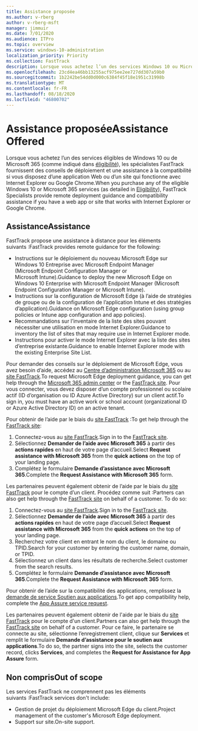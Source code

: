 ```yaml
---
title: Assistance proposée
ms.author: v-rberg
author: v-rberg-msft
manager: jimmuir
ms.date: 7/01/2020
ms.audience: ITPro
ms.topic: overview
ms.service: windows-10-administration
localization_priority: Priority
ms.collection: FastTrack
description: Lorsque vous achetez l’un des services Windows 10 ou Microsoft 365 (comme indiqué dans les services et les offres éligibles), les spécialistes FastTrack fournissent des instructions de déploiement à distance et une assistance en matière de compatibilité si vous avez une application web ou un site qui fonctionne avec Internet Explorer ou Google Chrome.
ms.openlocfilehash: 23cd4ea46bb13255acf975ee2ee727dd307a59b0
ms.sourcegitcommit: 1b2242be54dd0d000c6384f45f18e1951c31998b
ms.translationtype: MT
ms.contentlocale: fr-FR
ms.lasthandoff: 08/18/2020
ms.locfileid: "46800702"
---
```

# <a name="assistance-offered"></a><span data-ttu-id="e63ea-103">Assistance proposée</span><span class="sxs-lookup"><span data-stu-id="e63ea-103">Assistance Offered</span></span>

<span data-ttu-id="e63ea-104">Lorsque vous achetez l’un des services éligibles de Windows 10 ou de Microsoft 365 (comme indiqué dans [éligibilité](eligibility.md)), les spécialistes FastTrack fournissent des conseils de déploiement et une assistance à la compatibilité si vous disposez d’une application Web ou d’un site qui fonctionne avec Internet Explorer ou Google Chrome.</span><span class="sxs-lookup"><span data-stu-id="e63ea-104">When you purchase any of the eligible Windows 10 or Microsoft 365 services (as detailed in [Eligibility](eligibility.md)), FastTrack Specialists provide remote deployment guidance and compatibility assistance if you have a web app or site that works with Internet Explorer or Google Chrome.</span></span> 

## <a name="assistance"></a><span data-ttu-id="e63ea-105">Assistance</span><span class="sxs-lookup"><span data-stu-id="e63ea-105">Assistance</span></span>

<span data-ttu-id="e63ea-106">FastTrack propose une assistance à distance pour les éléments suivants :</span><span class="sxs-lookup"><span data-stu-id="e63ea-106">FastTrack provides remote guidance for the following:</span></span>
- <span data-ttu-id="e63ea-107">Instructions sur le déploiement du nouveau Microsoft Edge sur Windows 10 Entreprise avec Microsoft Endpoint Manager (Microsoft Endpoint Configuration Manager or Microsoft Intune).</span><span class="sxs-lookup"><span data-stu-id="e63ea-107">Guidance to deploy the new Microsoft Edge on Windows 10 Enterprise with Microsoft Endpoint Manager (Microsoft Endpoint Configuration Manager or Microsoft Intune).</span></span>
- <span data-ttu-id="e63ea-108">Instructions sur la configuration de Microsoft Edge (à l’aide de stratégies de groupe ou de la configuration de l’application Intune et des stratégies d’application).</span><span class="sxs-lookup"><span data-stu-id="e63ea-108">Guidance on Microsoft Edge configuration (using group policies or Intune app configuration and app policies).</span></span>
- <span data-ttu-id="e63ea-109">Recommandations sur l’inventaire de la liste des sites pouvant nécessiter une utilisation en mode Internet Explorer.</span><span class="sxs-lookup"><span data-stu-id="e63ea-109">Guidance to inventory the list of sites that may require use in Internet Explorer mode.</span></span>
- <span data-ttu-id="e63ea-110">Instructions pour activer le mode Internet Explorer avec la liste des sites d’entreprise existante.</span><span class="sxs-lookup"><span data-stu-id="e63ea-110">Guidance to enable Internet Explorer mode with the existing Enterprise Site List.</span></span>

<span data-ttu-id="e63ea-111">Pour demander des conseils sur le déploiement de Microsoft Edge, vous avez besoin d’aide, accédez au [Centre d’administration Microsoft 365](https://go.microsoft.com/fwlink/?linkid=2032704) ou au [site FastTrack](https://go.microsoft.com/fwlink/?linkid=780698).</span><span class="sxs-lookup"><span data-stu-id="e63ea-111">To request Microsoft Edge deployment guidance, you can get help through the [Microsoft 365 admin center](https://go.microsoft.com/fwlink/?linkid=2032704) or the [FastTrack site](https://go.microsoft.com/fwlink/?linkid=780698).</span></span> <span data-ttu-id="e63ea-112">Pour vous connecter, vous devez disposer d’un compte professionnel ou scolaire actif (ID d’organisation ou ID Azure Active Directory) sur un client actif.</span><span class="sxs-lookup"><span data-stu-id="e63ea-112">To sign in, you must have an active work or school account (organizational ID or Azure Active Directory ID) on an active tenant.</span></span> 

<span data-ttu-id="e63ea-113">Pour obtenir de l’aide par le biais du [site FastTrack](https://go.microsoft.com/fwlink/?linkid=780698) :</span><span class="sxs-lookup"><span data-stu-id="e63ea-113">To get help through the [FastTrack site](https://go.microsoft.com/fwlink/?linkid=780698):</span></span> 
1.    <span data-ttu-id="e63ea-114">Connectez-vous au [site FastTrack](https://go.microsoft.com/fwlink/?linkid=780698).</span><span class="sxs-lookup"><span data-stu-id="e63ea-114">Sign in to the [FastTrack site](https://go.microsoft.com/fwlink/?linkid=780698).</span></span> 
2.    <span data-ttu-id="e63ea-115">Sélectionnez **Demander de l’aide avec Microsoft 365** à partir des **actions rapides** en haut de votre page d’accueil.</span><span class="sxs-lookup"><span data-stu-id="e63ea-115">Select **Request assistance with Microsoft 365** from the **quick actions** on the top of your landing page.</span></span>
3.    <span data-ttu-id="e63ea-116">Complétez le formulaire **Demande d’assistance avec Microsoft 365**.</span><span class="sxs-lookup"><span data-stu-id="e63ea-116">Complete the **Request Assistance with Microsoft 365** form.</span></span>
  
<span data-ttu-id="e63ea-p102">Les partenaires peuvent également obtenir de l’aide par le biais du [site FastTrack](https://go.microsoft.com/fwlink/?linkid=780698) pour le compte d’un client. Procédez comme suit :</span><span class="sxs-lookup"><span data-stu-id="e63ea-p102">Partners can also get help through the [FastTrack site](https://go.microsoft.com/fwlink/?linkid=780698) on behalf of a customer. To do so:</span></span>
1.    <span data-ttu-id="e63ea-119">Connectez-vous au [site FastTrack](https://go.microsoft.com/fwlink/?linkid=780698).</span><span class="sxs-lookup"><span data-stu-id="e63ea-119">Sign in to the [FastTrack site](https://go.microsoft.com/fwlink/?linkid=780698).</span></span> 
2.    <span data-ttu-id="e63ea-120">Sélectionnez **Demander de l’aide avec Microsoft 365** à partir des **actions rapides** en haut de votre page d’accueil.</span><span class="sxs-lookup"><span data-stu-id="e63ea-120">Select **Request assistance with Microsoft 365** from the **quick actions** on the top of your landing page.</span></span>
3.    <span data-ttu-id="e63ea-121">Recherchez votre client en entrant le nom du client, le domaine ou TPID.</span><span class="sxs-lookup"><span data-stu-id="e63ea-121">Search for your customer by entering the customer name, domain, or TPID.</span></span>
4.    <span data-ttu-id="e63ea-122">Sélectionnez un client dans les résultats de recherche.</span><span class="sxs-lookup"><span data-stu-id="e63ea-122">Select customer from the search results.</span></span>
5.    <span data-ttu-id="e63ea-123">Complétez le formulaire **Demande d’assistance avec Microsoft 365**.</span><span class="sxs-lookup"><span data-stu-id="e63ea-123">Complete the **Request Assistance with Microsoft 365** form.</span></span>
 
<span data-ttu-id="e63ea-124">Pour obtenir de l’aide sur la compatibilité des applications, remplissez la [demande de service Soutien aux applications](https://go.microsoft.com/fwlink/?linkid=2022721).</span><span class="sxs-lookup"><span data-stu-id="e63ea-124">To get app compatibility help, complete the [App Assure service request](https://go.microsoft.com/fwlink/?linkid=2022721).</span></span>

<span data-ttu-id="e63ea-125">Les partenaires peuvent également obtenir de l'aide par le biais du [site FastTrack](https://go.microsoft.com/fwlink/?linkid=780698) pour le compte d'un client.</span><span class="sxs-lookup"><span data-stu-id="e63ea-125">Partners can also get help through the [FastTrack site](https://go.microsoft.com/fwlink/?linkid=780698) on behalf of a customer.</span></span> <span data-ttu-id="e63ea-126">Pour ce faire, le partenaire se connecte au site, sélectionne l’enregistrement client, clique sur **Services** et remplit le formulaire **Demande d’assistance pour le soutien aux applications**.</span><span class="sxs-lookup"><span data-stu-id="e63ea-126">To do so, the partner signs into the site, selects the customer record, clicks **Services**, and completes the **Request for Assistance for App Assure** form.</span></span>

## <a name="out-of-scope"></a><span data-ttu-id="e63ea-127">Non compris</span><span class="sxs-lookup"><span data-stu-id="e63ea-127">Out of scope</span></span>

<span data-ttu-id="e63ea-128">Les services FastTrack ne comprennent pas les éléments suivants :</span><span class="sxs-lookup"><span data-stu-id="e63ea-128">FastTrack services don't include:</span></span>
- <span data-ttu-id="e63ea-129">Gestion de projet du déploiement Microsoft Edge du client.</span><span class="sxs-lookup"><span data-stu-id="e63ea-129">Project management of the customer's Microsoft Edge deployment.</span></span>
- <span data-ttu-id="e63ea-130">Support sur site.</span><span class="sxs-lookup"><span data-stu-id="e63ea-130">On-site support.</span></span>


